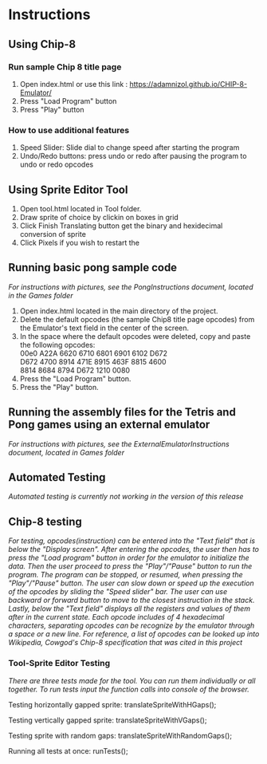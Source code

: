 Instructions
============


## Using Chip-8
### Run sample Chip 8 title page
1. Open index.html or use this link : https://adamnizol.github.io/CHIP-8-Emulator/
2. Press "Load Program" button
3. Press "Play" button

### How to use additional features
1. Speed Slider: Slide dial to change speed after starting the program
2. Undo/Redo buttons: press undo or redo after pausing the program to undo or redo opcodes
## Using Sprite Editor Tool
1. Open tool.html located in Tool folder.
2. Draw sprite of choice by clickin on boxes in grid
3. Click Finish Translating button get the binary and hexidecimal conversion of sprite
4. Click Pixels if you wish to restart the

## Running basic pong sample code
_For instructions with pictures, see the PongInstructions document, located in the Games folder_
1. Open index.html located in the main directory of the project.
2. Delete the default opcodes (the sample Chip8 title page opcodes) from the Emulator's text field in the center of the screen.
3. In the space where the default opcodes were deleted, copy and paste the following opcodes:  
00e0 A22A 6620 6710 6801 6901 6102 D672  
D672 4700 8914 471E 8915 463F 8815 4600  
8814 8684 8794 D672 1210 0080  
4. Press the "Load Program" button.
5. Press the "Play" button.

## Running the assembly files for the Tetris and Pong games using an external emulator
_For instructions with pictures, see the ExternalEmulatorInstructions document, located in Games folder_

## Automated Testing
_Automated testing is currently not working in the version of this release_

## Chip-8 testing
_For testing, opcodes(instruction) can be entered into the "Text field" that is below the "Display screen". After entering the opcodes, the user then has to press the "Load program" button in order for the emulator to initialize the data. Then the user proceed to press the "Play"/"Pause" button to run the program. The program can be stopped, or resumed, when pressing the "Play"/"Pause" button. The user can slow down or speed up the execution of the opcodes by sliding the "Speed slider" bar. The user can use backward or forward button to move to the closest instruction in the stack. Lastly, below the "Text field" displays all the registers and values of them after in the current state. Each opcode includes of 4 hexadecimal characters, separating opcodes can be recognize by the emulator through a space or a new line. For reference, a list of opcodes can be looked up into Wikipedia, Cowgod's Chip-8 specification that was cited in this project_

### Tool-Sprite Editor Testing

_There are three tests made for the tool. You can run them individually or all together. To run tests input the function calls into console of the browser._

Testing horizontally gapped sprite:
translateSpriteWithHGaps();

Testing vertically gapped sprite:
translateSpriteWithVGaps();

Testing sprite with random gaps:
translateSpriteWithRandomGaps();

Running all tests at once:
runTests();
